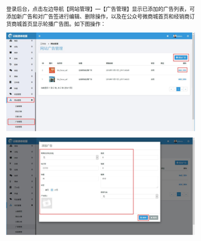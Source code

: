 登录后台，点击左边导航【网站管理】—【广告管理】显示已添加的广告列表，可添加新广告和对广告签进行编辑、删除操作，以及在公众号微商城首页和经销商订货商城首页显示轮播广告图。如下图操作：

![](/assets/广告管理1.jpg)

![](/assets/广告管理2.jpg)

